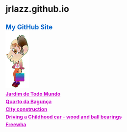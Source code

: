 # jrlazz.github.io
<h2 style="color:#06c;">My GitHub Site<br>
<img src="ag_baboy.gif"><br>
<a href="https://jrlazz.github.io/vivian/jtm.html" target="_blank" style="font-size:12pt;color:#c0c;">Jardim de Todo Mundo</a><br>
<a href="https://jrlazz.eu5.org/qdb/form02.php" target="_blank" style="font-size:12pt;color:#c0c;">Quarto da Bagunça</a><br>
<a href="https://jrlazz.github.io/anim/Vdrag.html" target="_blank" style="font-size:12pt;color:#c0c;">City construction</a><br>
<a href="https://jrlazz.github.io/ggk/woody.html" target="_blank" style="font-size:12pt;color:#c0c;">Driving a Childhood car - wood and ball bearings</a><br>
<a href="https://jrlazz.eu5.org/" target="_blank" style="font-size:12pt;color:#c0c;">Freewha</a>
